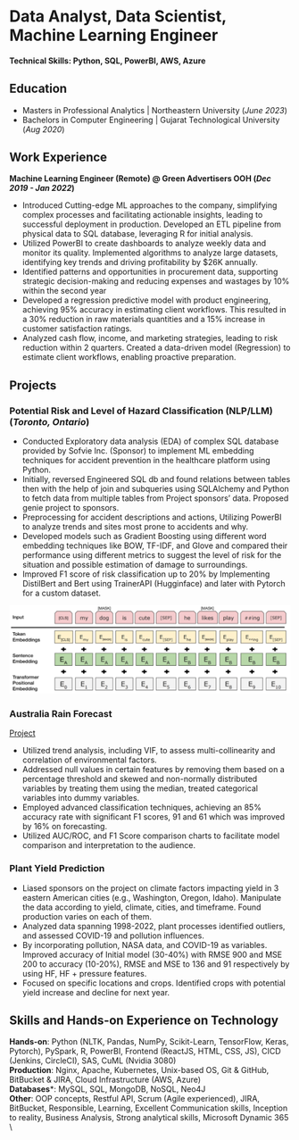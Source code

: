 # Data Analyst, Data Scientist, Machine Learning Engineer

#### Technical Skills: Python, SQL, PowerBI, AWS, Azure

## Education			       		
- Masters in Professional Analytics	| Northeastern University (_June 2023_)	 			        		
- Bachelors in Computer Engineering | Gujarat Technological University (_Aug 2020_)

## Work Experience
**Machine Learning Engineer (Remote) @ Green Advertisers OOH (_Dec 2019 - Jan 2022_)**
- Introduced Cutting-edge ML approaches to the company, simplifying complex processes and facilitating actionable insights, leading to successful deployment in production. Developed an ETL pipeline from physical data to SQL database, leveraging R for initial analysis.
- Utilized PowerBI to create dashboards to analyze weekly data and monitor its quality. Implemented algorithms to analyze large datasets, identifying key trends and driving profitability by $26K annually.
- Identified patterns and opportunities in procurement data, supporting strategic decision-making and reducing expenses and wastages by 10% within the second year
- Developed a regression predictive model with product engineering, achieving 95% accuracy in estimating client workflows. This resulted in a 30% reduction in raw materials quantities and a 15% increase in customer satisfaction ratings.
- Analyzed cash flow, income, and marketing strategies, leading to risk reduction within 2 quarters. Created a data-driven model (Regression) to estimate client workflows, enabling proactive preparation.

## Projects
### Potential Risk and Level of Hazard Classification (NLP/LLM) (_Toronto, Ontario_)
- Conducted Exploratory data analysis (EDA) of complex SQL database provided by Sofvie Inc. (Sponsor) to implement ML embedding techniques for accident prevention in the healthcare platform using Python.
- Initially, reversed Engineered SQL db and found relations between tables then with the help of join and subqueries using SQLAlchemy and Python to fetch data from multiple tables from Project sponsors’ data. Proposed genie project to sponsors.
- Preprocessing for accident descriptions and actions, Utilizing PowerBI to analyze trends and sites most prone to accidents and why.
- Developed models such as Gradient Boosting using different word embedding techniques like BOW, TF-IDF, and Glove and compared their performance using different metrics to suggest the level of risk for the situation and possible estimation of damage to surroundings.
- Improved F1 score of risk classification up to 20% by Implementing DistilBert and Bert using TrainerAPI (Hugginface) and later with Pytorch for a custom dataset.

![Bert](/assets/img/bert.png)

### Australia Rain Forecast
[Project](https://github.com/Mxnxn/Rain_Forecasting_Australia)
- Utilized trend analysis, including VIF, to assess multi-collinearity and correlation of environmental factors.
- Addressed null values in certain features by removing them based on a percentage threshold and skewed and non-normally distributed variables by treating them using the median, treated categorical variables into dummy variables.
- Employed advanced classification techniques, achieving an 85% accuracy rate with significant F1 scores, 91 and 61 which was improved by 16% on forecasting.
- Utilized AUC/ROC, and F1 Score comparison charts to facilitate model comparison and interpretation to the audience.

### Plant Yield Prediction
- Liased sponsors on the project on climate factors impacting yield in 3 eastern American cities (e.g., Washington, Oregon, Idaho). Manipulate the data according to yield, climate, cities, and timeframe. Found production varies on each of them.
- Analyzed data spanning 1998-2022, plant processes identified outliers, and assessed COVID-19 and pollution influences.
- By incorporating pollution, NASA data, and COVID-19 as variables. Improved accuracy of Initial model (30-40%) with RMSE 900 and MSE 200 to accuracy (10-20%), RMSE and MSE to 136 and 91 respectively by using HF, HF + pressure features.
- Focused on specific locations and crops. Identified crops with potential yield increase and decline for next year.

## Skills and Hands-on Experience on Technology
**Hands-on**: Python (NLTK, Pandas, NumPy, Scikit-Learn, TensorFlow, Keras, Pytorch), PySpark, R, PowerBI, Frontend (ReactJS, HTML, CSS, JS), CICD (Jenkins, CircleCI), SAS, CuML (Nvidia 3080)\
**Production**: Nginx, Apache, Kubernetes, Unix-based OS, Git & GitHub, BitBucket & JIRA, Cloud Infrastructure (AWS, Azure) \
**Databases***: MySQL, SQL, MongoDB, NoSQL, Neo4J \
**Other**: OOP concepts, Restful API, Scrum (Agile experienced), JIRA, BitBucket, Responsible, Learning, Excellent Communication skills, Inception to reality, Business Analysis, Strong analytical skills, Microsoft Dynamic 365 \
